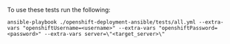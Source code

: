 To use these tests run the following:

```
ansible-playbook ./openshift-deployment-ansible/tests/all.yml --extra-vars "openshiftUsername=<username>" --extra-vars "openshiftPassword=<password>" --extra-vars server=\"<target_server>\"
```

